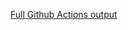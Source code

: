 [Full Github Actions output](https://github.com/HakaiInstitute/hakai-metadata-entry-form-files/actions/runs/13683461426?check_suite_focus=true)
